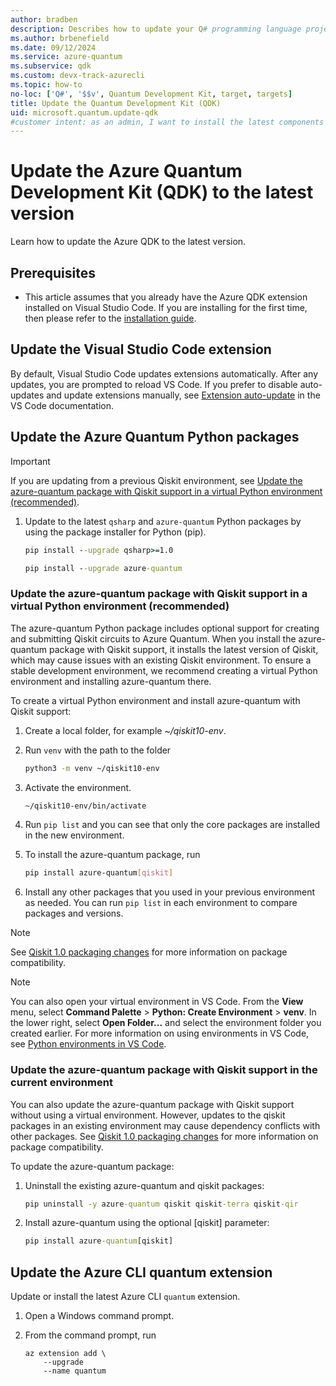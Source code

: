 ```yaml
---
author: bradben
description: Describes how to update your Q# programming language projects and the Quantum Development Kit (QDK) to the current version.
ms.author: brbenefield
ms.date: 09/12/2024
ms.service: azure-quantum
ms.subservice: qdk
ms.custom: devx-track-azurecli
ms.topic: how-to
no-loc: ['Q#', '$$v', Quantum Development Kit, target, targets]
title: Update the Quantum Development Kit (QDK)
uid: microsoft.quantum.update-qdk
#customer intent: as an admin, I want to install the latest components of Azure Quantum
---
```


# Update the Azure Quantum Development Kit (QDK) to the latest version

Learn how to update the Azure QDK to the latest version.

## Prerequisites

- This article assumes that you already have the Azure QDK extension installed on Visual Studio Code. If you are installing for the first time, then please refer to the [installation guide](xref:microsoft.quantum.install-qdk.overview).

## Update the Visual Studio Code extension

By default, Visual Studio Code updates extensions automatically. After any updates, you are prompted to reload VS Code. If you prefer to disable auto-updates and update extensions manually, see [Extension auto-update](https://code.visualstudio.com/docs/editor/extension-marketplace#_extension-autoupdate) in the VS Code documentation.

## Update the Azure Quantum Python packages

> [!IMPORTANT]
> If you are updating from a previous Qiskit environment, see [Update the azure-quantum package with Qiskit support in a virtual Python environment (recommended)](#update-the-azure-quantum-package-with-qiskit-support-in-a-virtual-python-environment-recommended).

1. Update to the latest `qsharp` and `azure-quantum` Python packages by using the package installer for Python (pip).
  
    ```cmd
    pip install --upgrade qsharp>=1.0
    ```

    ```cmd
    pip install --upgrade azure-quantum
    ```
### Update the azure-quantum package with Qiskit support in a virtual Python environment (recommended)

The azure-quantum Python package includes optional support for creating and submitting Qiskit circuits to Azure Quantum. When you install the azure-quantum package with Qiskit support, it installs the latest version of Qiskit, which may cause issues with an existing Qiskit environment. To ensure a stable development environment, we recommend creating a virtual Python environment and installing azure-quantum there. 

To create a virtual Python environment and install azure-quantum with Qiskit support:
1. Create a local folder, for example *~/qiskit10-env*.
1. Run `venv` with the path to the folder

    ```bash
    python3 -m venv ~/qiskit10-env
    ```

1. Activate the environment.

    ```bash
    ~/qiskit10-env/bin/activate
    ```

1. Run `pip list` and you can see that only the core packages are installed in the new environment.
1. To install the azure-quantum package, run

    ```bash
    pip install azure-quantum[qiskit]
    ```
1. Install any other packages that you used in your previous environment as needed. You can run `pip list` in each environment to compare packages and versions. 

> [!NOTE]
> See [Qiskit 1.0 packaging changes](https://docs.quantum.ibm.com/api/migration-guides/qiskit-1.0-installation#qiskit-10-packaging-changes) for more information on package compatibility. 

> [!NOTE]
> You can also open your virtual environment in VS Code. From the **View** menu, select **Command Palette** > **Python: Create Environment** > **venv**. In the lower right, select **Open Folder...** and select the environment folder you created earlier.  For more information on using environments in VS Code, see [Python environments in VS Code](https://code.visualstudio.com/docs/python/environments).

### Update the azure-quantum package with Qiskit support in the current environment 

You can also update the azure-quantum package with Qiskit support without using a virtual environment. However, updates to the qiskit packages in an existing environment may cause dependency conflicts with other packages. See [Qiskit 1.0 packaging changes](https://docs.quantum.ibm.com/api/migration-guides/qiskit-1.0-installation#qiskit-10-packaging-changes) for more information on package compatibility. 

To update the azure-quantum package:
1. Uninstall the existing azure-quantum and qiskit packages:

    ```cmd
    pip uninstall -y azure-quantum qiskit qiskit-terra qiskit-qir
    ```
1. Install azure-quantum using the optional [qiskit] parameter:

    ```cmd
    pip install azure-quantum[qiskit]
    ```
    
## Update the Azure CLI quantum extension

Update or install the latest Azure CLI `quantum` extension. 

1. Open a Windows command prompt.
1. From the command prompt, run

    ```azurecli
    az extension add \
        --upgrade 
        --name quantum
    ```
